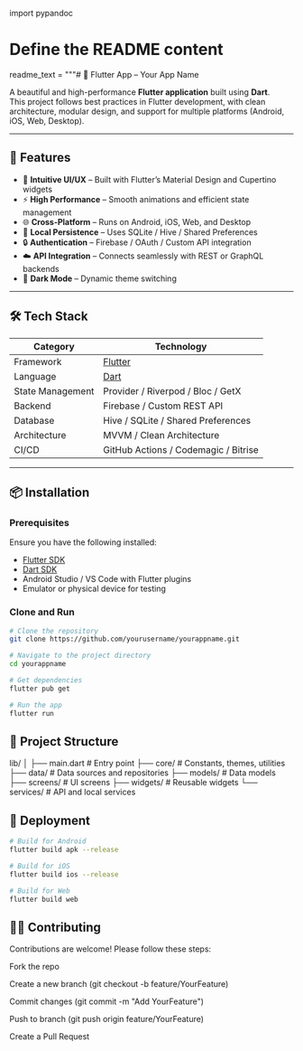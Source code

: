 import pypandoc

# Define the README content
readme_text = """# 🚀 Flutter App – Your App Name

A beautiful and high-performance **Flutter application** built using **Dart**.  
This project follows best practices in Flutter development, with clean architecture, modular design, and support for multiple platforms (Android, iOS, Web, Desktop).

---

## 📱 Features

- 🧭 **Intuitive UI/UX** – Built with Flutter’s Material Design and Cupertino widgets  
- ⚡ **High Performance** – Smooth animations and efficient state management  
- 🌐 **Cross-Platform** – Runs on Android, iOS, Web, and Desktop  
- 💾 **Local Persistence** – Uses SQLite / Hive / Shared Preferences  
- 🔒 **Authentication** – Firebase / OAuth / Custom API integration  
- ☁️ **API Integration** – Connects seamlessly with REST or GraphQL backends  
- 🌙 **Dark Mode** – Dynamic theme switching  

---

## 🛠️ Tech Stack

| Category | Technology |
|-----------|-------------|
| Framework | [Flutter](https://flutter.dev/) |
| Language | [Dart](https://dart.dev/) |
| State Management | Provider / Riverpod / Bloc / GetX |
| Backend | Firebase / Custom REST API |
| Database | Hive / SQLite / Shared Preferences |
| Architecture | MVVM / Clean Architecture |
| CI/CD | GitHub Actions / Codemagic / Bitrise |

---

## 📦 Installation

### Prerequisites
Ensure you have the following installed:
- [Flutter SDK](https://flutter.dev/docs/get-started/install)
- [Dart SDK](https://dart.dev/get-dart)
- Android Studio / VS Code with Flutter plugins
- Emulator or physical device for testing

### Clone and Run
```bash
# Clone the repository
git clone https://github.com/yourusername/yourappname.git

# Navigate to the project directory
cd yourappname

# Get dependencies
flutter pub get

# Run the app
flutter run
```
## 📁 Project Structure
lib/
│
├── main.dart                # Entry point
├── core/                    # Constants, themes, utilities
├── data/                    # Data sources and repositories
├── models/                  # Data models
├── screens/                 # UI screens
├── widgets/                 # Reusable widgets
└── services/                # API and local services

## 🚀 Deployment
```bash
# Build for Android
flutter build apk --release

# Build for iOS
flutter build ios --release

# Build for Web
flutter build web
```
## 🧑‍💻 Contributing
Contributions are welcome!
Please follow these steps:

Fork the repo

Create a new branch (git checkout -b feature/YourFeature)

Commit changes (git commit -m "Add YourFeature")

Push to branch (git push origin feature/YourFeature)

Create a Pull Request
